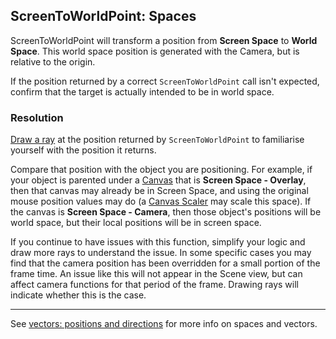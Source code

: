 ## ScreenToWorldPoint: Spaces

ScreenToWorldPoint will transform a position from **Screen Space** to **World Space**.
This world space position is generated with the Camera, but is relative to the origin.

If the position returned by a correct `ScreenToWorldPoint` call isn't expected, confirm that the target is actually intended to be in world space.

### Resolution
[Draw a ray](Debugging/Draw%20Functions.md) at the position returned by `ScreenToWorldPoint` to familiarise yourself with the position it returns.

Compare that position with the object you are positioning. For example, if your object is parented under a [Canvas](https://docs.unity3d.com/Packages/com.unity.ugui@latest/index.html?subfolder=/manual/UICanvas.html) that is **Screen Space - Overlay**, then that canvas may already be in Screen Space, and using the original mouse position values may do (a [Canvas Scaler](https://docs.unity3d.com/Packages/com.unity.ugui@latest/index.html?subfolder=/manual/script-CanvasScaler.html) may scale this space).
If the canvas is **Screen Space - Camera**, then those object's positions will be world space, but their local positions will be in screen space.

If you continue to have issues with this function, simplify your logic and draw more rays to understand the issue.
In some specific cases you may find that the camera position has been overridden for a small portion of the frame time. An issue like this will not appear in the Scene view, but can affect camera functions for that period of the frame. Drawing rays will indicate whether this is the case.

---
See [vectors: positions and directions](Positions%20And%20Directions.md) for more info on spaces and vectors.

